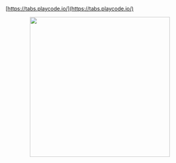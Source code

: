 [https://tabs.playcode.io/](https://tabs.playcode.io/)
<p align="center"> <img src="https://github.com/vanusquarm/react-ui-components/blob/master/Tabs/tabs.PNG" width="375"> </p>
